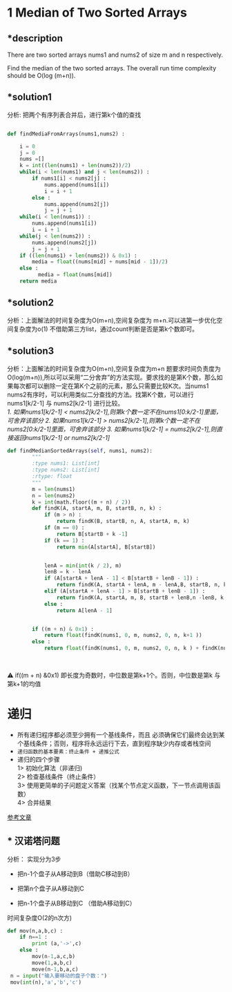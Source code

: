 # 1 Median of Two Sorted Arrays
## *description
There are two sorted arrays nums1 and nums2 of size m and n respectively.

Find the median of the two sorted arrays. The overall run time complexity should be O(log (m+n)).

## *solution1
分析: 把两个有序列表合并后，进行第k个值的查找

```python

def findMediaFromArrays(nums1,nums2) :  

    i = 0
    j = 0
    nums =[]
    k = int((len(nums1) + len(nums2))/2)
    while(i < len(nums1) and j < len(nums2)) :
        if nums1[i] < nums2[j] :
            nums.append(nums1[i])
            i = i + 1
        else :
            nums.append(nums2[j])
            j = j + 1
    while(i < len(nums1)) :
        nums.append(nums1[i])
        i = i + 1
    while(j < len(nums2)) :
        nums.append(nums2[j])
        j = j + 1
    if ((len(nums1) + len(nums2)) & 0x1) :
        media = float((nums[mid] + nums[mid - 1])/2)
    else :
    	  media = float(nums[mid])
    return media
```
## *solution2
分析：上面解法的时间复杂度为O(m+n),空间复杂度为 m+n.可以进第一步优化空间复杂度为o(1)
不借助第三方list，通过count判断是否是第k个数即可。

## *solution3
分析：上面解法的时间复杂度为O(m+n),空间复杂度为m+n
题要求时间负责度为O(log(m+n)),所以可以采用“二分舍弃”的方法实现。要求找的是第K个数，那么如果每次都可以删除一定在第K个之前的元素，那么只需要比较K次。当nums1 nums2有序时，可以利用类似二分查找的方法。找第K个数，可以进行nums1[k/2-1] 与 nums2[k/2-1] 进行比较。  
_1. 如果nums1[k/2-1] < nums2[k/2-1],则第k个数一定不在nums1[0:k/2-1]里面，可舍弃该部分_
_2. 如果nums1[k/2-1] > nums2[k/2-1],则第k个数一定不在nums2[0:k/2-1]里面，可舍弃该部分_
_3. 如果nums1[k/2-1] = nums2[k/2-1],则直接返回nums1[k/2-1] or nums2[k/2-1]_



```python
def findMedianSortedArrays(self, nums1, nums2):
        """
        :type nums1: List[int]
        :type nums2: List[int]
        :rtype: float
        """
        m = len(nums1)
        n = len(nums2)
        k = int(math.floor((m + n) / 2))
        def findK(A, startA, m, B, startB, n, k) :
            if (m > n) :
                return findK(B, startB, n, A, startA, m, k)
            if (m == 0) :
                return B[startB + k -1]
            if (k == 1) :
                return min(A[startA], B[startB])


            lenA = min(int(k / 2), m)
            lenB = k - lenA
            if (A[startA + lenA - 1] < B[startB + lenB - 1]) :
                return findK(A, startA + lenA, m - lenA,B, startB, n, k - lenA)
            elif (A[startA + lenA - 1] > B[startB + lenB - 1]) :
                return findK(A, startA, m, B, startB + lenB,n -lenB, k - lenB)
            else :
                return A[lenA - 1]


        if ((m + n) & 0x1) :
            return float(findK(nums1, 0, m, nums2, 0, n, k+1 ))
        else :
            return float(findK(nums1, 0, m, nums2, 0, n, k ) + findK(nums1, 0, m, nums2, 0,n, k + 1) )/ 2
        
	
```  
⚠️ if((m + n) &0x1) 即长度为奇数时，中位数是第k+1个。否则，中位数是第k 与第k+1的均值 

# 递归
- 所有递归程序都必须至少拥有一个基线条件，而且 必须确保它们最终会达到某个基线条件；否则，程序将永远运行下去，直到程序缺少内存或者栈空间 
- ```递归函数的基本要素：终止条件 + 递推公式 ```
- 递归的四个步骤  
1> 初始化算法（非递归)  
2> 检查基线条件（终止条件）  
3> 使用更简单的子问题定义答案（找某个节点定义函数，下一节点调用该函数）  
4> 合并结果

[参考文章](https://www.ibm.com/developerworks/cn/linux/l-recurs.html)
## * 汉诺塔问题
分析： 实现分为3步  

* 把n-1个盘子从A移动到B（借助C移动到B）

* 把第n个盘子从A移动到C 

* 把n-1个盘子从B移动到C （借助A移动到C）

时间复杂度O(2的n次方)


```python
def mov(n,a,b,c) :
    if n==1 :
        print (a,'->',c)
    else :
        mov(n-1,a,c,b)
        move(1,a,b,c)
        move(n-1,b,a,c)
 n = input("输入要移动的盘子个数：")
 mov(int(n),'a','b','c')
 
```  


 





